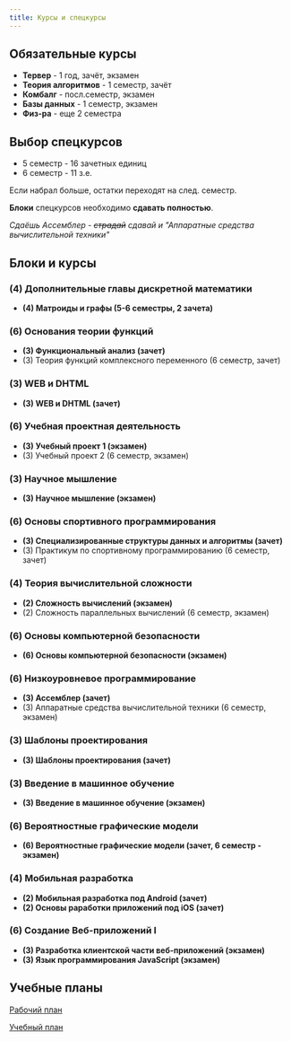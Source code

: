 ```yaml
---
title: Курсы и спецкурсы
---
```


## Обязательные курсы

* **Тервер** - 1 год, зачёт, экзамен
* **Теория алгоритмов** - 1 семестр, зачёт
* **Комбалг** - посл.семестр, экзамен
* **Базы данных** - 1 семестр, экзамен
* **Физ-ра** - еще 2 семестра

## Выбор спецкурсов

* 5 семестр - 16 зачетных единиц
* 6 семестр - 11 з.е.

Если набрал больше, остатки переходят на след. семестр.

**Блоки** спецкурсов необходимо **сдавать полностью**.

*Сдаёшь Ассемблер - <strike>страдай</strike> сдавай и "Аппаратные средства вычислительной техники"*

## Блоки и курсы

### (4) Дополнительные главы дискретной математики

* **(4) Матроиды и графы (5-6 семестры, 2 зачета)**

### (6) Основания теории функций

* **(3) Функциональный анализ (зачет)**
* (3) Теория функций комплексного переменного (6 семестр, зачет)

### (3) WEB и DHTML

* **(3) WEB и DHTML (зачет)**

### (6) Учебная проектная деятельность

* **(3) Учебный проект 1 (экзамен)**
* (3) Учебный проект 2 (6 семестр, экзамен)

### (3) Научное мышление

* **(3) Научное мышление (экзамен)**

### (6) Основы спортивного программирования

* **(3) Специализированные структуры данных и алгоритмы (зачет)**
* (3) Практикум по спортивному программированию (6 семестр, зачет)

### (4) Теория вычислительной сложности

* **(2) Сложность вычислений (экзамен)**
* (2) Сложность параллельных вычислений (6 семестр, экзамен)

### (6) Основы компьютерной безопасности

* **(6) Основы компьютерной безопасности (экзамен)**

### (6) Низкоуровневое программирование

* **(3) Ассемблер (зачет)**
* (3) Аппаратные средства вычислительной техники (6 семестр, экзамен)

### (3) Шаблоны проектирования

* **(3) Шаблоны проектирования (зачет)**

### (3) Введение в машинное обучение

* **(3) Введение в машинное обучение (экзамен)**

### (6) Вероятностные графические модели

* **(6) Вероятностные графические модели (зачет, 6 семестр - экзамен)**

### (4) Мобильная разработка

* **(2) Мобильная разработка под Android (зачет)**
* **(2) Основы раработки приложений под iOS (зачет)**

### (6) Создание Веб-приложений I

* **(3) Разработка клиентской части веб-приложений (экзамен)**
* **(3) Язык программирования JavaScript (экзамен)**

## Учебные планы

[Рабочий план](rab.xls)

[Учебный план](study.xls)